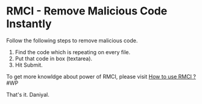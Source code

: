 # RMCI - Remove Malicious Code Instantly<br />
Follow the following steps to remove malicious code. <br />
1. Find the code which is repeating on every file. <br />
2. Put that code in box (textarea). <br />
3. Hit Submit.

To get more knowldge about power of RMCI, please visit  <a href="http://www.hashwp.com/how-to-remove-malicious-code-easily-under-one-click/">How to use RMCI ? </a> #WP

That's it.
Daniyal.


